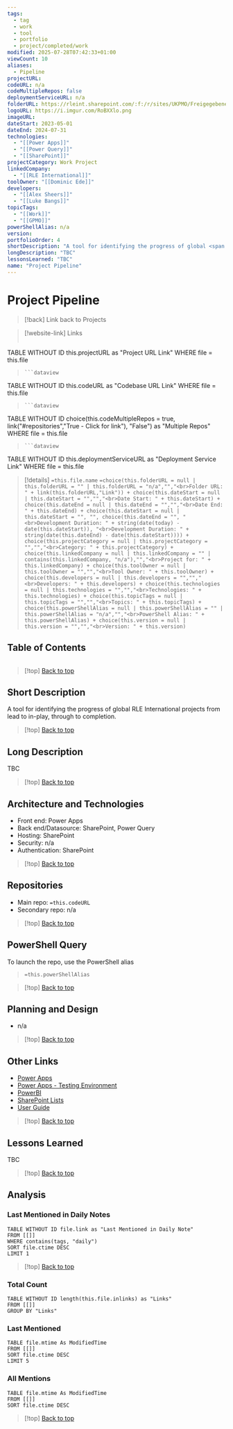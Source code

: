 ```yaml
---
tags:
  - tag
  - work
  - tool
  - portfolio
  - project/completed/work
modified: 2025-07-28T07:42:33+01:00
viewCount: 10
aliases:
  - Pipeline
projectURL: 
codeURL: n/a
codeMultipleRepos: false
deploymentServiceURL: n/a
folderURL: https://rleint.sharepoint.com/:f:/r/sites/UKPMO/Freigegebene%20Dokumente/General/Tools/Project%20Pipeline?csf=1&web=1&e=nVEm7I
logoURL: https://i.imgur.com/RoBXXlo.png
imageURL: 
dateStart: 2023-05-01
dateEnd: 2024-07-31
technologies:
  - "[[Power Apps]]"
  - "[[Power Query]]"
  - "[[SharePoint]]"
projectCategory: Work Project
linkedCompany:
  - "[[RLE International]]"
toolOwner: "[[Dominic Ede]]"
developers:
  - "[[Alex Sheers]]"
  - "[[Luke Bangs]]"
topicTags:
  - "[[Work]]"
  - "[[GPMO]]"
powerShellAlias: n/a
version: 
portfolioOrder: 4
shortDescription: "A tool for identifying the progress of global <span class=\"theme-link\">RLE International</span> projects from lead to in-play, through to completion."
longDescription: "TBC"
lessonsLearned: "TBC"
name: "Project Pipeline"
---
```


# Project Pipeline

> [!back] Link back to <span class="theme-link">Projects</span>

>[!website-link] Links
> ```dataview
TABLE WITHOUT ID this.projectURL as "Project URL Link"
WHERE file = this.file
>```
>```dataview
TABLE WITHOUT ID this.codeURL as "Codebase URL Link"
WHERE file = this.file
>```
>```dataview
TABLE WITHOUT ID choice(this.codeMultipleRepos = true, link("#repositories","True - Click for link"), "False") as "Multiple Repos"
WHERE file = this.file
>```
>```dataview
TABLE WITHOUT ID this.deploymentServiceURL as "Deployment Service Link"
WHERE file = this.file

>[!details]  `=this.file.name`
>`=choice(this.folderURL = null | this.folderURL = "" | this.folderURL = "n/a","","<br>Folder URL: " + link(this.folderURL,"Link")) + choice(this.dateStart = null | this.dateStart = "","","<br>Date Start: " + this.dateStart) + choice(this.dateEnd = null | this.dateEnd = "","","<br>Date End: " + this.dateEnd) + choice(this.dateStart = null | this.dateStart = "", "", choice(this.dateEnd = "", "<br>Development Duration: " + string(date(today) - date(this.dateStart)), "<br>Development Duration: " + string(date(this.dateEnd) - date(this.dateStart)))) + choice(this.projectCategory = null | this.projectCategory = "","","<br>Category: " + this.projectCategory) + choice(this.linkedCompany = null | this.linkedCompany = "" | contains(this.linkedCompany, "n/a"),"","<br>Project for: " + this.linkedCompany) + choice(this.toolOwner = null | this.toolOwner = "","","<br>Tool Owner: " + this.toolOwner) + choice(this.developers = null | this.developers = "","","<br>Developers: " + this.developers) + choice(this.technologies = null | this.technologies = "","","<br>Technologies: " + this.technologies) + choice(this.topicTags = null | this.topicTags = "","","<br>Topics: " + this.topicTags) + choice(this.powerShellAlias = null | this.powerShellAlias = "" | this.powerShellAlias = "n/a","","<br>PowerShell Alias: " + this.powerShellAlias) + choice(this.version = null | this.version = "","","<br>Version: " + this.version)`

## Table of Contents

```table-of-contents
```

>[!top] [Back to top](#Table%20of%20Contents)

## Short Description

A tool for identifying the progress of global <span class="theme-link">RLE International</span> projects from lead to in-play, through to completion.

>[!top] [Back to top](#Table%20of%20Contents)

## Long Description

TBC

>[!top] [Back to top](#Table%20of%20Contents)

## Architecture and Technologies

- Front end: <span class="theme-link">Power Apps</span>
- Back end/Datasource: <span class="theme-link">SharePoint</span>, <span class="theme-link">Power Query</span>
- Hosting: <span class="theme-link">SharePoint</span>
- Security: n/a
- Authentication: <span class="theme-link">SharePoint</span>

>[!top] [Back to top](#Table%20of%20Contents)

## Repositories

- Main repo: `=this.codeURL`
- Secondary repo: n/a

>[!top] [Back to top](#Table%20of%20Contents)

## PowerShell Query

To launch the repo, use the <span class="theme-link">PowerShell</span> alias 

> `=this.powerShellAlias`

>[!top] [Back to top](#Table%20of%20Contents)

## Planning and Design

- n/a

>[!top] [Back to top](#Table%20of%20Contents)

## Other Links

- [Power Apps](https://apps.powerapps.com/play/e/default-6422ff1a-f3b5-4450-9230-ad4241884bf4/a/bc6bd75e-616c-4523-9aff-ebf895b6a517?tenantId=6422ff1a-f3b5-4450-9230-ad4241884bf4#)
- [Power Apps - Testing Environment](https://apps.powerapps.com/play/e/af1a6289-d705-e68c-b420-36d1783eeb48/a/497b2bcd-1042-4ad0-9d36-c3cd000e0a4d?tenantId=6422ff1a-f3b5-4450-9230-ad4241884bf4&sourcetime=1700652905991&source=portal#)
- [PowerBI](https://app.powerbi.com/groups/me/reports/4800ac5b-36e5-4818-9c5a-38b19965e578/ReportSection?ctid=6422ff1a-f3b5-4450-9230-ad4241884bf4&experience=power-bi)
- [SharePoint Lists](https://rleint.sharepoint.com/sites/ProjectPipeline/_layouts/15/viewlsts.aspx?view=14)
- [User Guide](https://rleint.sharepoint.com/:t:/s/ProjectPipeline/EWyXeHQPyhJEktSalIdYwjYBLcJic-6yZMqZ3vwVEtWanA?e=8ITTpQ)

>[!top] [Back to top](#Table%20of%20Contents)

## Lessons Learned

TBC

>[!top] [Back to top](#Table%20of%20Contents)

## Analysis

### Last Mentioned in Daily Notes

```dataview
TABLE WITHOUT ID file.link as "Last Mentioned in Daily Note"
FROM [[]]
WHERE contains(tags, "daily")
SORT file.ctime DESC
LIMIT 1
```

>[!top] [Back to top](#Table%20of%20Contents)

### Total Count

```dataview
TABLE WITHOUT ID length(this.file.inlinks) as "Links"
FROM [[]]
GROUP BY "Links"
```

### Last Mentioned

```dataview
TABLE file.mtime As ModifiedTime
FROM [[]]
SORT file.ctime DESC
LIMIT 5
```

### All Mentions

```dataview
TABLE file.mtime As ModifiedTime
FROM [[]]
SORT file.ctime DESC
```

>[!top] [Back to top](#Table%20of%20Contents)